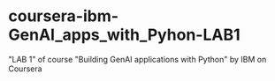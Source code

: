 # coursera-ibm-GenAI_apps_with_Pyhon-LAB1
"LAB 1" of course "Building GenAI applications with Python" by IBM on Coursera

